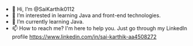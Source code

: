 - 👋 Hi, I’m @SaiKarthik0112
- 👀 I’m interested in learning Java and front-end technologies.
- 🌱 I’m currently learning Java.
- 📫 How to reach me? I'm here to help you. Just go through my LinkedIn profile https://www.linkedin.com/in/sai-karthik-aa4508272


<!---
SaiKarthik0112/SaiKarthik0112 is a ✨ special ✨ repository because its `README.md` (this file) appears on your GitHub profile.
You can click the Preview link to take a look at your changes.
--->
